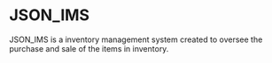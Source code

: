 # JSON_IMS
JSON_IMS is a inventory management system created to oversee the purchase and sale of the items in inventory.
